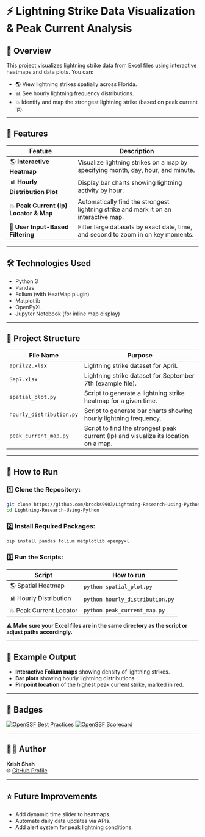 # ⚡ Lightning Strike Data Visualization & Peak Current Analysis

## 🌟 Overview
This project visualizes lightning strike data from Excel files using interactive heatmaps and data plots. You can:

- 🌎 View lightning strikes spatially across Florida.
- 📊 See hourly lightning frequency distributions.
- 💥 Identify and map the strongest lightning strike (based on peak current Ip).

---

## 📂 Features
| Feature | Description |
|---------|-------------|
| 🌎 **Interactive Heatmap** | Visualize lightning strikes on a map by specifying month, day, hour, and minute. |
| 📊 **Hourly Distribution Plot** | Display bar charts showing lightning activity by hour. |
| 💥 **Peak Current (Ip) Locator & Map** | Automatically find the strongest lightning strike and mark it on an interactive map. |
| 🔎 **User Input-Based Filtering** | Filter large datasets by exact date, time, and second to zoom in on key moments. |

---

## 🛠️ Technologies Used
- Python 3
- Pandas
- Folium (with HeatMap plugin)
- Matplotlib
- OpenPyXL
- Jupyter Notebook (for inline map display)

---

## 📁 Project Structure
| File Name               | Purpose                                                             |
|-------------------------|---------------------------------------------------------------------|
| `april22.xlsx`          | Lightning strike dataset for April.                                 |
| `Sep7.xlsx`             | Lightning strike dataset for September 7th (example file).          |
| `spatial_plot.py`       | Script to generate a lightning strike heatmap for a given time.     |
| `hourly_distribution.py`| Script to generate bar charts showing hourly lightning frequency.   |
| `peak_current_map.py`   | Script to find the strongest peak current (Ip) and visualize its location on a map. |

---

## 🚀 How to Run
### 1️⃣ Clone the Repository:
```bash
git clone https://github.com/krocks9903/Lightning-Research-Using-Python.git
cd Lightning-Research-Using-Python
```

### 2️⃣ Install Required Packages:
```bash
pip install pandas folium matplotlib openpyxl
```

### 3️⃣ Run the Scripts:
| Script                     | How to run                         |
|----------------------------|-------------------------------------|
| 🌎 Spatial Heatmap         | `python spatial_plot.py`            |
| 📊 Hourly Distribution     | `python hourly_distribution.py`     |
| 💥 Peak Current Locator    | `python peak_current_map.py`        |

⚠️ **Make sure your Excel files are in the same directory as the script or adjust paths accordingly.**

---

## 📸 Example Output
- **Interactive Folium maps** showing density of lightning strikes.
- **Bar plots** showing hourly lightning distributions.
- **Pinpoint location** of the highest peak current strike, marked in red.

---

## 🏅 Badges
[![OpenSSF Best Practices](https://www.bestpractices.dev/projects/10307/badge)](https://www.bestpractices.dev/projects/10307)
[![OpenSSF Scorecard](https://api.securityscorecards.dev/projects/github.com/krocks9903/Lightning-Research-Using-Python/badge)](https://securityscorecards.dev/viewer/?uri=github.com/krocks9903/Lightning-Research-Using-Python)

---

## 👨‍💻 Author
**Krish Shah**  
🌐 [GitHub Profile](https://github.com/krocks9903)

---

## ⭐ Future Improvements
- Add dynamic time slider to heatmaps.
- Automate daily data updates via APIs.
- Add alert system for peak lightning conditions.

